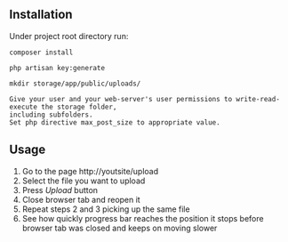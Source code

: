 ## Installation

Under project root directory run:

```
composer install

php artisan key:generate

mkdir storage/app/public/uploads/

Give your user and your web-server's user permissions to write-read-execute the storage folder,
including subfolders.
Set php directive max_post_size to appropriate value.

```

## Usage

1. Go to the page http://youtsite/upload
2. Select the file you want to upload
3. Press *Upload* button
4. Close browser tab and reopen it
5. Repeat steps 2 and 3 picking up the same file
6. See how quickly progress bar reaches the position it stops before browser tab was closed and keeps on moving slower
